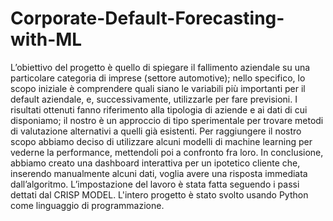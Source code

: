 # Corporate-Default-Forecasting-with-ML
L’obiettivo del progetto è quello di spiegare il fallimento aziendale su una particolare categoria di imprese (settore automotive); nello specifico, lo scopo iniziale è comprendere quali siano le variabili più importanti per il default aziendale, e, successivamente, utilizzarle per fare previsioni.
I risultati ottenuti fanno riferimento alla tipologia di aziende e ai dati di cui disponiamo; il nostro è un approccio di tipo sperimentale per trovare metodi di valutazione alternativi a quelli già esistenti.
Per raggiungere il nostro scopo abbiamo deciso di utilizzare alcuni modelli di machine learning per vederne la performance, mettendoli poi a confronto fra loro.
In conclusione, abbiamo creato una dashboard interattiva per un ipotetico cliente che, inserendo manualmente alcuni dati, voglia avere una risposta immediata dall’algoritmo.
L’impostazione del lavoro è stata fatta seguendo i passi dettati dal CRISP MODEL.
L'intero progetto è stato svolto usando Python come linguaggio di programmazione.
